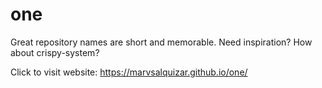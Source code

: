 # one
Great repository names are short and memorable. Need inspiration? How about crispy-system?




Click to visit website: https://marvsalquizar.github.io/one/

